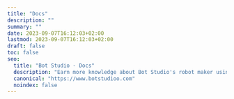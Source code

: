 ```yaml
---
title: "Docs"
description: ""
summary: ""
date: 2023-09-07T16:12:03+02:00
lastmod: 2023-09-07T16:12:03+02:00
draft: false
toc: false
seo:
  title: "Bot Studio - Docs"
  description: "Earn more knowledge about Bot Studio's robot maker using this documentation. Click here to learn how to make your robots without any limitations."
  canonical: "https://www.botstudioo.com"
  noindex: false
---
```

